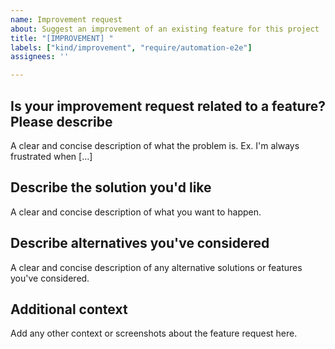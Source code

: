 ```yaml
---
name: Improvement request
about: Suggest an improvement of an existing feature for this project
title: "[IMPROVEMENT] "
labels: ["kind/improvement", "require/automation-e2e"]
assignees: ''

---
```


## Is your improvement request related to a feature? Please describe

A clear and concise description of what the problem is. Ex. I'm always frustrated when [...]

## Describe the solution you'd like

A clear and concise description of what you want to happen.

## Describe alternatives you've considered

A clear and concise description of any alternative solutions or features you've considered.

## Additional context

Add any other context or screenshots about the feature request here.
